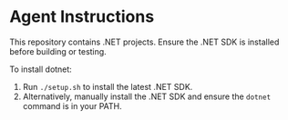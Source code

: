 # Agent Instructions

This repository contains .NET projects. Ensure the .NET SDK is installed before building or testing.

To install dotnet:
1. Run `./setup.sh` to install the latest .NET SDK.
2. Alternatively, manually install the .NET SDK and ensure the `dotnet` command is in your PATH.
